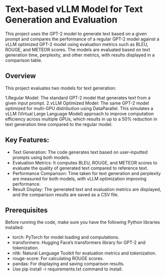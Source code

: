 # Text-based vLLM Model for Text Generation and Evaluation
This project uses the GPT-2 model to generate text based on a given prompt and compares the performance of a regular GPT-2 model against a vLLM optimized GPT-2 model using evaluation metrics such as BLEU, ROUGE, and METEOR scores. The models are evaluated based on text generation time, perplexity, and other metrics, with results displayed in a comparison table.

## Overview
This project evaluates two models for text generation:

1.Regular Model: The standard GPT-2 model that generates text from a given input prompt.
2.vLLM Optimized Model: The same GPT-2 model optimized for multi-GPU distribution using DataParallel. This simulates a vLLM (Virtual Large Language Model) approach to improve computation efficiency across multiple GPUs, which results in up to a 50% reduction in text generation time compared to the regular model.
## Key Features:
* Text Generation: The code generates text based on user-inputted prompts using both models.
* Evaluation Metrics: It computes BLEU, ROUGE, and METEOR scores to evaluate the quality of generated text compared to reference text.
* Performance Comparison: Time taken for text generation and perplexity are measured for both models, with vLLM optimization improving performance.
* Result Display: The generated text and evaluation metrics are displayed, and the comparison results are saved as a CSV file.

## Prerequisites
Before running the code, make sure you have the following Python libraries installed:

* torch: PyTorch for model loading and computations.
* transformers: Hugging Face’s transformers library for GPT-2 and tokenization.
* nltk: Natural Language Toolkit for evaluation metrics and tokenization.
* rouge-score: For calculating ROUGE scores.
* pandas: For displaying and saving comparison results.
* Use pip install -r requirements.txt command to install.
